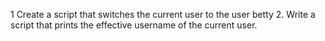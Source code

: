 1 Create a script that switches the current user to the user betty
2. Write a script that prints the effective username of the current user.
